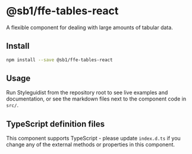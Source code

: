 # @sb1/ffe-tables-react

A flexible component for dealing with large amounts of tabular data.

## Install

```bash
npm install --save @sb1/ffe-tables-react
```

## Usage

Run Styleguidist from the repository root to see live examples and documentation,
or see the markdown files next to the component code in `src/`.

## TypeScript definition files

This component supports TypeScript - please update `index.d.ts` if you change any
of the external methods or properties in this component.
